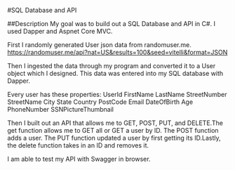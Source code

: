 #SQL Database and API

##Description
My goal was to build out a SQL Database and API in C#. I used Dapper and Aspnet Core MVC.

First I randomly generated User json data from randomuser.me.
https://randomuser.me/api?nat=US&results=100&seed=vitelli&format=JSON

Then I ingested the data through my program and converted it to a User object which I designed. This data was entered into my SQL database with Dapper.

Every user has these properties:
UserId
FirstName
LastName
StreetNumber
StreetName
City
State
Country
PostCode
Email
DateOfBirth
Age
PhoneNumber
SSNPictureThumbnail


Then I built out an API that allows me to GET, POST, PUT, and DELETE.The get function allows me to GET all or GET a user by ID. 
The POST function adds a user. The PUT function updated a user by first getting its ID.Lastly, the delete function takes in an ID and removes it.

I am able to test my API with Swagger in browser.
